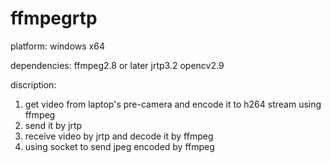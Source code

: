# ffmpegrtp

platform: windows x64

dependencies: ffmpeg2.8 or later    jrtp3.2    opencv2.9

discription:
1. get video from laptop's pre-camera and encode it to h264 stream using ffmpeg
2. send it by jrtp
3. receive video by jrtp and decode it by ffmpeg
4. using socket to send jpeg encoded by ffmpeg
